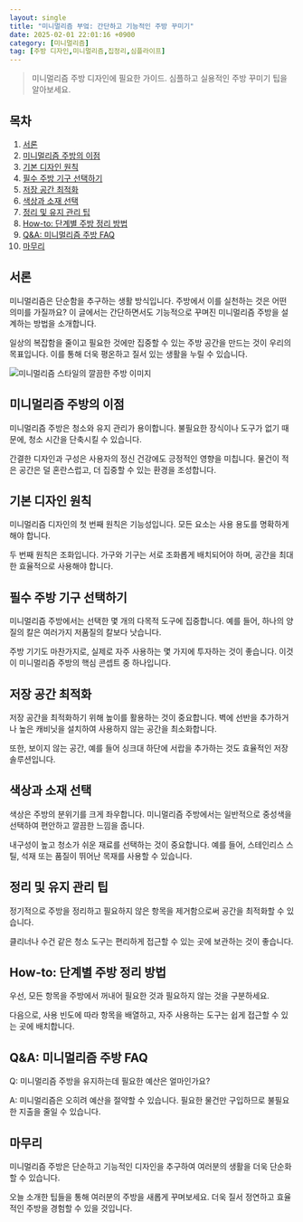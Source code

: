 ```yaml
---
layout: single
title: "미니멀리즘 부엌: 간단하고 기능적인 주방 꾸미기"
date: 2025-02-01 22:01:16 +0900
category: [미니멀리즘]
tag: [주방 디자인,미니멀리즘,집정리,심플라이프]
---
```

  
> 미니멀리즘 주방 디자인에 필요한 가이드. 심플하고 실용적인 주방 꾸미기 팁을 알아보세요.

## 목차
1. [서론](#서론)
2. [미니멀리즘 주방의 이점](#미니멀리즘-주방의-이점)
3. [기본 디자인 원칙](#기본-디자인-원칙)
4. [필수 주방 기구 선택하기](#필수-주방-기구-선택하기)
5. [저장 공간 최적화](#저장-공간-최적화)
6. [색상과 소재 선택](#색상과-소재-선택)
7. [정리 및 유지 관리 팁](#정리-및-유지-관리-팁)
8. [How-to: 단계별 주방 정리 방법](#how-to-단계별-주방-정리-방법)
9. [Q&A: 미니멀리즘 주방 FAQ](#qa-미니멀리즘-주방-faq)
10. [마무리](#마무리)

## 서론

미니멀리즘은 단순함을 추구하는 생활 방식입니다. 주방에서 이를 실천하는 것은 어떤 의미를 가질까요? 이 글에서는 간단하면서도 기능적으로 꾸며진 미니멀리즘 주방을 설계하는 방법을 소개합니다.


일상의 복잡함을 줄이고 필요한 것에만 집중할 수 있는 주방 공간을 만드는 것이 우리의 목표입니다. 이를 통해 더욱 평온하고 질서 있는 생활을 누릴 수 있습니다.


![미니멀리즘 스타일의 깔끔한 주방 이미지](https://i.ibb.co/pB2sSCD9/zcA.png)



## 미니멀리즘 주방의 이점

미니멀리즘 주방은 청소와 유지 관리가 용이합니다. 불필요한 장식이나 도구가 없기 때문에, 청소 시간을 단축시킬 수 있습니다.


간결한 디자인과 구성은 사용자의 정신 건강에도 긍정적인 영향을 미칩니다. 물건이 적은 공간은 덜 혼란스럽고, 더 집중할 수 있는 환경을 조성합니다.



## 기본 디자인 원칙

미니멀리즘 디자인의 첫 번째 원칙은 기능성입니다. 모든 요소는 사용 용도를 명확하게 해야 합니다.


두 번째 원칙은 조화입니다. 가구와 기구는 서로 조화롭게 배치되어야 하며, 공간을 최대한 효율적으로 사용해야 합니다.



## 필수 주방 기구 선택하기

미니멀리즘 주방에서는 선택한 몇 개의 다목적 도구에 집중합니다. 예를 들어, 하나의 양질의 칼은 여러가지 저품질의 칼보다 낫습니다.


주방 기기도 마찬가지로, 실제로 자주 사용하는 몇 가지에 투자하는 것이 좋습니다. 이것이 미니멀리즘 주방의 핵심 콘셉트 중 하나입니다.



## 저장 공간 최적화

저장 공간을 최적화하기 위해 높이를 활용하는 것이 중요합니다. 벽에 선반을 추가하거나 높은 캐비닛을 설치하여 사용하지 않는 공간을 최소화합니다.


또한, 보이지 않는 공간, 예를 들어 싱크대 하단에 서랍을 추가하는 것도 효율적인 저장 솔루션입니다.



## 색상과 소재 선택

색상은 주방의 분위기를 크게 좌우합니다. 미니멀리즘 주방에서는 일반적으로 중성색을 선택하여 편안하고 깔끔한 느낌을 줍니다.


내구성이 높고 청소가 쉬운 재료를 선택하는 것이 중요합니다. 예를 들어, 스테인리스 스틸, 석재 또는 품질이 뛰어난 목재를 사용할 수 있습니다.



## 정리 및 유지 관리 팁

정기적으로 주방을 정리하고 필요하지 않은 항목을 제거함으로써 공간을 최적화할 수 있습니다.


클리너나 수건 같은 청소 도구는 편리하게 접근할 수 있는 곳에 보관하는 것이 좋습니다.



## How-to: 단계별 주방 정리 방법

우선, 모든 항목을 주방에서 꺼내어 필요한 것과 필요하지 않는 것을 구분하세요.


다음으로, 사용 빈도에 따라 항목을 배열하고, 자주 사용하는 도구는 쉽게 접근할 수 있는 곳에 배치합니다.



## Q&A: 미니멀리즘 주방 FAQ

Q: 미니멀리즘 주방을 유지하는데 필요한 예산은 얼마인가요?


A: 미니멀리즘은 오히려 예산을 절약할 수 있습니다. 필요한 물건만 구입하므로 불필요한 지출을 줄일 수 있습니다.



## 마무리

미니멀리즘 주방은 단순하고 기능적인 디자인을 추구하여 여러분의 생활을 더욱 단순화할 수 있습니다.


오늘 소개한 팁들을 통해 여러분의 주방을 새롭게 꾸며보세요. 더욱 질서 정연하고 효율적인 주방을 경험할 수 있을 것입니다.

